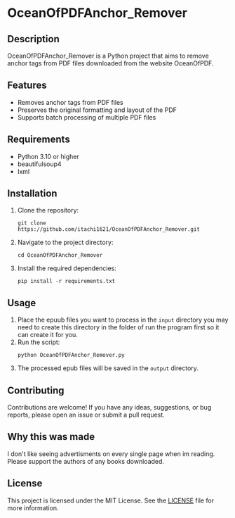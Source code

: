 # OceanOfPDFAnchor_Remover

## Description
OceanOfPDFAnchor_Remover is a Python project that aims to remove anchor tags from PDF files downloaded from the website OceanOfPDF.

## Features
- Removes anchor tags from PDF files
- Preserves the original formatting and layout of the PDF
- Supports batch processing of multiple PDF files

## Requirements
- Python 3.10 or higher
- beautifulsoup4
- lxml

## Installation
1. Clone the repository:
    ```
    git clone https://github.com/itachi1621/OceanOfPDFAnchor_Remover.git
    ```
2. Navigate to the project directory:
    ```
    cd OceanOfPDFAnchor_Remover
    ```
3. Install the required dependencies:
    ```
    pip install -r requirements.txt
    ```

## Usage
1. Place the epuub files you want to process in the `input` directory you may need to create this directory in the folder of run the program first so it can create it for you.
2. Run the script:
    ```
    python OceanOfPDFAnchor_Remover.py
    ```
3. The processed epub files will be saved in the `output` directory.

## Contributing
Contributions are welcome! If you have any ideas, suggestions, or bug reports, please open an issue or submit a pull request.

## Why this was made
I don't like seeing advertisments on every single page when im reading. Please support the authors of any books downloaded.

## License
This project is licensed under the MIT License. See the [LICENSE](LICENSE) file for more information.

